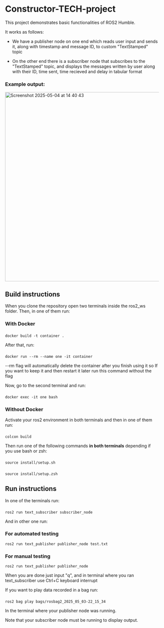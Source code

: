 # Constructor-TECH-project

This project demonstrates basic functionalities of ROS2 Humble.

It works as follows:

*  We have a publisher node on one end which reads user input and sends it, along with timestamp and message ID, to custom "TextStamped" topic
  
*  On the other end there is a subscriber node that subscribes to the "TextStamped" topic, and displays the messages written by user along with their ID, time sent, time recieved and delay in  tabular format

### Example output:
<img width="621" alt="Screenshot 2025-05-04 at 14 40 43" src="https://github.com/user-attachments/assets/1878fdc4-df68-44d2-8036-cfd84a953d39" />

## Build instructions

When you clone the repository open two terminals inside the ros2_ws folder.
Then, in one of them run:
### With Docker

###
    docker build -t container .
    
After that, run:
###
    docker run --rm --name one -it container
--rm flag will automatically delete the container after you finish using it so If you want to keep it and then restart it later run this command without the flag

Now, go to the second terminal and run:
###
    docker exec -it one bash

### Without Docker

Activate your ros2 environment in both terminals and then in one of them run:
###
    colcon build
Then run one of the following commands **in both terminals** depending if you use bash or zsh:
###
    source install/setup.sh
###
    source install/setup.zsh

## Run instructions

In one of the terminals run:
###
    ros2 run text_subscriber subscriber_node
And in other one run:
### For automated testing
    ros2 run text_publisher publisher_node test.txt
### For manual testing
    ros2 run text_publisher publisher_node
When you are done just input "q", and in terminal where you ran text_subscriber use Ctrl+C keyboard interrupt

If you want to play data recorded in a bag run: 
###
    ros2 bag play bags/rosbag2_2025_05_03-22_15_34
In the terminal where your publisher node was running.

Note that your subscriber node must be running to display output.
